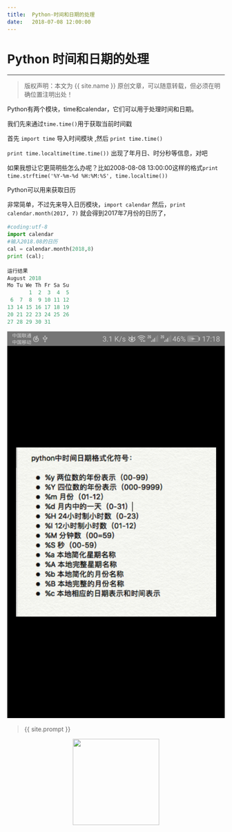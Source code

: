```yaml
---              
title:  Python-时间和日期的处理
date:   2018-07-08 12:00:00
---
```

# Python 时间和日期的处理

***
> 版权声明：本文为 {{ site.name }} 原创文章，可以随意转载，但必须在明确位置注明出处！

Python有两个模块，time和calendar，它们可以用于处理时间和日期。 

我们先来通过`time.time()`用于获取当前时间戳 

首先 `import time` 导入时间模块 ,然后 `print time.time() `

`print time.localtime(time.time())` 出现了年月日、时分秒等信息，对吧 

如果我想让它更简明些怎么办呢？比如2008-08-08 13:00:00这样的格式`print time.strftime('%Y-%m-%d %H:%M:%S', time.localtime()) `

Python可以用来获取日历 

非常简单，不过先来导入日历模块，`import calendar`  然后，`print calendar.month(2017, 7)`   就会得到2017年7月份的日历了， 

```python
#coding:utf-8
import calendar
#输入2018.08的日历
cal = calendar.month(2018,8)
print (cal);

运行结果
August 2018
Mo Tu We Th Fr Sa Su
       1  2  3  4  5
 6  7  8  9 10 11 12
13 14 15 16 17 18 19
20 21 22 23 24 25 26
27 28 29 30 31

```

 

![Python时间日期格式化符号表 ](/images/illustration/shijian.jpg)

> {{ site.prompt }}

<div  align="center">
<img src="https://rengui520.github.io/images/wechart.jpg" width = "200" height = "200"/>